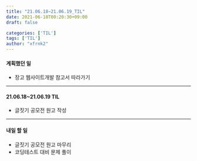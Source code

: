 ```yaml
---
title: "21.06.18~21.06.19_TIL"
date: 2021-06-18T00:20:30+09:00
draft: false

categories: ['TIL']
tags: ['TIL']
author: "xfrnk2"
---
```

#### 계획했던 일
+ 장고 웹사이트개발 참고서 따라가기
---
#### 21.06.18~21.06.19 TIL
+ 글짓기 공모전 원고 작성
---   
#### 내일 할 일 
+ 글짓기 공모전 원고 마무리
+ 코딩테스트 대비 문제 풀이